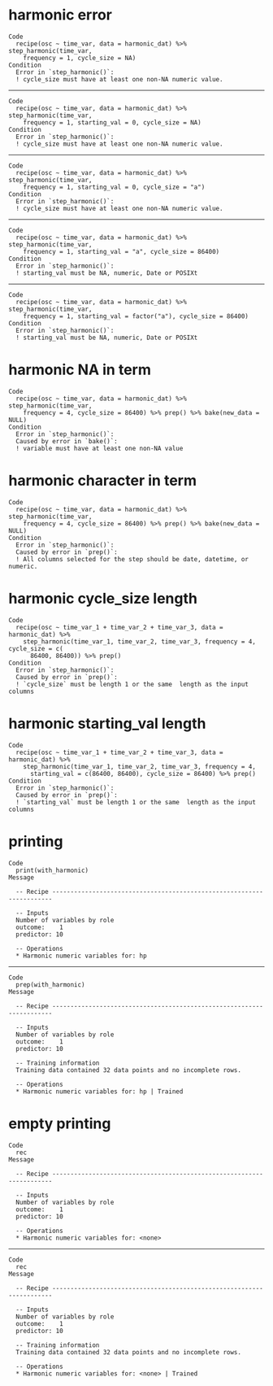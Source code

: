 # harmonic error

    Code
      recipe(osc ~ time_var, data = harmonic_dat) %>% step_harmonic(time_var,
        frequency = 1, cycle_size = NA)
    Condition
      Error in `step_harmonic()`:
      ! cycle_size must have at least one non-NA numeric value.

---

    Code
      recipe(osc ~ time_var, data = harmonic_dat) %>% step_harmonic(time_var,
        frequency = 1, starting_val = 0, cycle_size = NA)
    Condition
      Error in `step_harmonic()`:
      ! cycle_size must have at least one non-NA numeric value.

---

    Code
      recipe(osc ~ time_var, data = harmonic_dat) %>% step_harmonic(time_var,
        frequency = 1, starting_val = 0, cycle_size = "a")
    Condition
      Error in `step_harmonic()`:
      ! cycle_size must have at least one non-NA numeric value.

---

    Code
      recipe(osc ~ time_var, data = harmonic_dat) %>% step_harmonic(time_var,
        frequency = 1, starting_val = "a", cycle_size = 86400)
    Condition
      Error in `step_harmonic()`:
      ! starting_val must be NA, numeric, Date or POSIXt

---

    Code
      recipe(osc ~ time_var, data = harmonic_dat) %>% step_harmonic(time_var,
        frequency = 1, starting_val = factor("a"), cycle_size = 86400)
    Condition
      Error in `step_harmonic()`:
      ! starting_val must be NA, numeric, Date or POSIXt

# harmonic NA in term

    Code
      recipe(osc ~ time_var, data = harmonic_dat) %>% step_harmonic(time_var,
        frequency = 4, cycle_size = 86400) %>% prep() %>% bake(new_data = NULL)
    Condition
      Error in `step_harmonic()`:
      Caused by error in `bake()`:
      ! variable must have at least one non-NA value

# harmonic character in term

    Code
      recipe(osc ~ time_var, data = harmonic_dat) %>% step_harmonic(time_var,
        frequency = 4, cycle_size = 86400) %>% prep() %>% bake(new_data = NULL)
    Condition
      Error in `step_harmonic()`:
      Caused by error in `prep()`:
      ! All columns selected for the step should be date, datetime, or numeric.

# harmonic cycle_size length

    Code
      recipe(osc ~ time_var_1 + time_var_2 + time_var_3, data = harmonic_dat) %>%
        step_harmonic(time_var_1, time_var_2, time_var_3, frequency = 4, cycle_size = c(
          86400, 86400)) %>% prep()
    Condition
      Error in `step_harmonic()`:
      Caused by error in `prep()`:
      ! `cycle_size` must be length 1 or the same  length as the input columns

# harmonic starting_val length

    Code
      recipe(osc ~ time_var_1 + time_var_2 + time_var_3, data = harmonic_dat) %>%
        step_harmonic(time_var_1, time_var_2, time_var_3, frequency = 4,
          starting_val = c(86400, 86400), cycle_size = 86400) %>% prep()
    Condition
      Error in `step_harmonic()`:
      Caused by error in `prep()`:
      ! `starting_val` must be length 1 or the same  length as the input columns

# printing

    Code
      print(with_harmonic)
    Message
      
      -- Recipe ----------------------------------------------------------------------
      
      -- Inputs 
      Number of variables by role
      outcome:    1
      predictor: 10
      
      -- Operations 
      * Harmonic numeric variables for: hp

---

    Code
      prep(with_harmonic)
    Message
      
      -- Recipe ----------------------------------------------------------------------
      
      -- Inputs 
      Number of variables by role
      outcome:    1
      predictor: 10
      
      -- Training information 
      Training data contained 32 data points and no incomplete rows.
      
      -- Operations 
      * Harmonic numeric variables for: hp | Trained

# empty printing

    Code
      rec
    Message
      
      -- Recipe ----------------------------------------------------------------------
      
      -- Inputs 
      Number of variables by role
      outcome:    1
      predictor: 10
      
      -- Operations 
      * Harmonic numeric variables for: <none>

---

    Code
      rec
    Message
      
      -- Recipe ----------------------------------------------------------------------
      
      -- Inputs 
      Number of variables by role
      outcome:    1
      predictor: 10
      
      -- Training information 
      Training data contained 32 data points and no incomplete rows.
      
      -- Operations 
      * Harmonic numeric variables for: <none> | Trained

